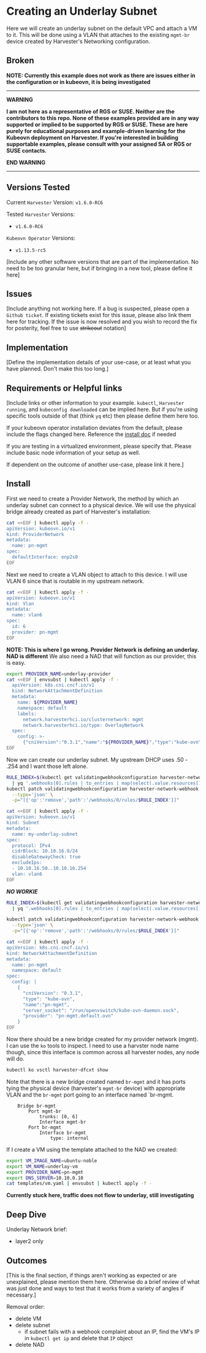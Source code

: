 # Creating an Underlay Subnet

Here we will create an underlay subnet on the default VPC and attach a VM to it. This will be done using a VLAN that attaches to the existing `mgmt-br` device created by Harvester's Networking configuration.

## Broken
**NOTE: Currently this example does not work as there are issues either in the configuration or in kubeovn, it is being investigated**

---
**WARNING** 

**I am not here as a representative of RGS or SUSE. Neither are the contributors to this repo.
None of these examples provided are in any way supported or implied to be supported by RGS or SUSE. These are here purely for educational purposes and example-driven learning for the Kubeovn deployment on Harvester. If you're interested in building supportable examples, please consult with your assigned SA or RGS or SUSE contacts.**

**END WARNING**

---

## Versions Tested

Current `Harvester` Version: `v1.6.0-RC6`

Tested `Harvester` Versions: 
* `v1.6.0-RC6`

`Kubeovn Operator` Versions: 
* `v1.13.5-rc5`

[Include any other software versions that are part of the implementation. No need to be too granular here, but if bringing in a new tool, please define it here]

## Issues

[Include anything not working here. If a bug is suspected, please open a `Github ticket`.  If existing tickets exist for this issue, please also link them here for tracking. If the issue is now resolved and you wish to record the fix for posterity, feel free to use ~~strikeout~~ notation]

## Implementation

[Define the implementation details of your use-case, or at least what you have planned. Don't make this too long.]

## Requirements or Helpful links

[Include links or other information to your example.
`kubectl`, `Harvester running`, and `kubeconfig downloaded` can be implied here. But if you're using specific tools outside of that (think `yq` etc) then please define them here too.

If your kubeovn operator installation deviates from the default, please include the flags changed here. Reference the [install doc](./00_kubeovn_install/README.md) if needed

If you are testing in a virtualized environment, please specify that. Please include basic node information of your setup as well.

If dependent on the outcome of another use-case, please link it here.]

## Install

First we need to create a Provider Network, the method by which an underlay subnet can connect to a physical device. We will use the physical bridge already created as part of Harvester's installation:

```bash
cat <<EOF | kubectl apply -f -
apiVersion: kubeovn.io/v1
kind: ProviderNetwork
metadata:
  name: pn-mgmt
spec:
  defaultInterface: enp2s0
EOF
```

Next we need to create a VLAN object to attach to this device. I will use VLAN 6 since that is routable in my upstream network.

```bash
cat <<EOF | kubectl apply -f -
apiVersion: kubeovn.io/v1
kind: Vlan
metadata:
  name: vlan6
spec:
  id: 6
  provider: pn-mgmt
EOF
```


**NOTE: This is where I go wrong. Provider Network is defining an underlay. NAD is different**
We also need a NAD that will function as our provider, this is easy.

```bash
export PROVIDER_NAME=underlay-provider
cat <<EOF | envsubst | kubectl apply -f -
  apiVersion: k8s.cni.cncf.io/v1
  kind: NetworkAttachmentDefinition
  metadata:
    name: ${PROVIDER_NAME}
    namespace: default
    labels:
      network.harvesterhci.io/clusternetwork: mgmt
      network.harvesterhci.io/type: OverlayNetwork
  spec:
    config: >-
      {"cniVersion":"0.3.1","name":"${PROVIDER_NAME}","type":"kube-ovn","provider":"${PROVIDER_NAME}.default.ovn","server_socket":"/run/openvswitch/kube-ovn-daemon.sock"}
EOF
```

Now we can create our underlay subnet. My upstream DHCP uses .50 - .254 and I want those left alone.

```bash
RULE_INDEX=$(kubectl get validatingwebhookconfiguration harvester-network-webhook -o yaml \
  | yq '.webhooks[0].rules | to_entries | map(select(.value.resources[] == "subnets")) | .[].key')
kubectl patch validatingwebhookconfiguration harvester-network-webhook \
  --type='json' \
  -p="[{'op':'remove','path':'/webhooks/0/rules/$RULE_INDEX'}]"

cat <<EOF | kubectl apply -f -
apiVersion: kubeovn.io/v1
kind: Subnet
metadata:
  name: my-underlay-subnet
spec:
  protocol: IPv4
  cidrBlock: 10.10.16.0/24
  disableGatewayCheck: true
  excludeIps:
  - 10.10.16.50..10.10.16.254
  vlan: vlan6
EOF
```

***NO WORKIE***
```bash
RULE_INDEX=$(kubectl get validatingwebhookconfiguration harvester-network-webhook -o yaml \
  | yq '.webhooks[0].rules | to_entries | map(select(.value.resources[] == "network-attachment-definitions")) | .[].key')

kubectl patch validatingwebhookconfiguration harvester-network-webhook \
  --type='json' \
  -p="[{'op':'remove','path':'/webhooks/0/rules/$RULE_INDEX'}]"

cat <<EOF | kubectl apply -f -
apiVersion: k8s.cni.cncf.io/v1
kind: NetworkAttachmentDefinition
metadata:
  name: pn-mgmt
  namespace: default
spec:
  config: |
    {
      "cniVersion": "0.3.1",
      "type": "kube-ovn",
      "name":"pn-mgmt",
      "server_socket": "/run/openvswitch/kube-ovn-daemon.sock",
      "provider": "pn-mgmt.default.ovn"
    }
EOF
```

Now there should be a new bridge created for my provider network (mgmt). I can use the `ko` tools to inspect. I need to use a harvster node name though, since this interface is common across all harvester nodes, any node will do.

```bash
kubectl ko vsctl harvester-dfcxt show
```

Note that there is a new bridge created named `br-mgmt` and it has ports tying the physical device (harvester's `mgmt-br` device) with appropriate VLAN and the `br-mgmt` port going to an interface named `br-mgmt. 

```console
    Bridge br-mgmt
        Port mgmt-br
            trunks: [0, 6]
            Interface mgmt-br
        Port br-mgmt
            Interface br-mgmt
                type: internal
```

If I create a VM using the template attached to the NAD we created:

```bash
export VM_IMAGE_NAME=ubuntu-noble
export VM_NAME=underlay-vm
export PROVIDER_NAME=pn-mgmt
export DNS_SERVER=10.10.0.10
cat templates/vm.yaml | envsubst | kubectl apply -f -
```

**Currently stuck here, traffic does not flow to underlay, still investigating**

## Deep Dive

Underlay Network brief:
- layer2 only

## Outcomes

[This is the final section, if things aren't working as expected or are unexplained, please mention them here. Otherwise do a brief review of what was just done and ways to test that it works from a variety of angles if necessary.]

Removal order:
* delete VM
* delete subnet
    * if subnet fails with a webhook complaint about an IP, find the VM's IP in `kubectl get ip` and delete that `IP` object
* delete NAD